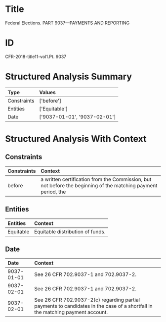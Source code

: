 # Title

 Federal Elections. PART 9037—PAYMENTS AND REPORTING


# ID

 CFR-2018-title11-vol1.Pt. 9037


# Structured Analysis Summary

| Type        | Values                       |
|:------------|:-----------------------------|
| Constraints | ['before']                   |
| Entities    | ['Equitable']                |
| Date        | ['9037-01-01', '9037-02-01'] |


# Structured Analysis With Context

 


## Constraints

| Constraints   | Context                                                                                                       |
|:--------------|:--------------------------------------------------------------------------------------------------------------|
| before        | a written certification from the Commission, but not before the beginning of the matching payment period, the |


## Entities

| Entities   | Context                           |
|:-----------|:----------------------------------|
| Equitable  | Equitable  distribution of funds. |


## Date

| Date       | Context                                                                                                                       |
|:-----------|:------------------------------------------------------------------------------------------------------------------------------|
| 9037-01-01 | See 26 CFR 702.9037-1 and 702.9037-2.                                                                                         |
| 9037-02-01 | See 26 CFR 702.9037-1 and 702.9037-2.                                                                                         |
| 9037-02-01 | See 26 CFR 702.9037-2(c) regarding partial payments to candidates in the case of a shortfall in the matching payment account. |


